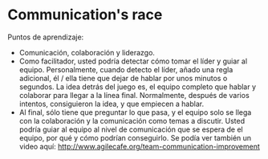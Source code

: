 Communication's race
======
Puntos de aprendizaje:
* Comunicación, colaboración y liderazgo.
* Como facilitador, usted podría detectar cómo tomar el líder y guiar al equipo. Personalmente, cuando detecto el líder, añado una regla adicional, él / ella tiene que dejar de hablar por unos minutos o segundos. La idea detrás del juego es, el equipo completo que hablar y colaborar para llegar a la línea final. Normalmente, después de varios intentos, consiguieron la idea, y que empiecen a hablar.
* Al final, sólo tiene que preguntar lo que pasa, y el equipo solo se llega con la colaboración y la comunicación como temas a discutir. Usted podría guiar al equipo al nivel de comunicación que se espera de el equipo, por qué y cómo podrían conseguirlo.
Se podía ver también un video aquí:  http://www.agilecafe.org/team-communication-improvement

